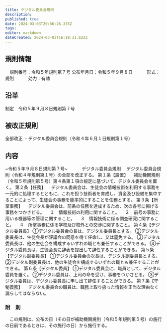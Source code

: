 ```yaml
---
title: デジタル委員会規則
description: 
published: true
date: 2024-03-03T20:56:26.335Z
tags: 
editor: markdown
dateCreated: 2024-03-03T16:18:31.622Z
---
```


## 規則情報
&emsp;規則番号：令和５年規則第７号
公布年月日：令和５年９月８日
　　　形式：規則
　　　効力：有効
## 沿革
制定　令和５年９月８日規則第７号
## 被改正規則
全部改正
・デジタル委員会規則（令和４年６月１日規則第１号）
## 内容
~令和５年９月８日規則第７号~
　　　デジタル委員会規則
　デジタル委員会規則（令和４年規則第１号）の全部を改正する。
第１条【設置】
　補助機関規則（令和５年規則第５号）第４条第１項の規定に基づいて、デジタル委員会を置く。
第２条【任務】
　デジタル委員会は、生徒会の情報技術を利用する事務を一元的に処理するとともに、これを担う技術者を育成し、資金及び設備を集中することによって、生徒会の事務を能率的にすることを任務とする。
第３条【所掌事務】
　デジタル委員会は、前条の任務を達成するため、次の各号に掲げる事務をつかさどる。
　１　情報技術の利用に関すること。
　２　前号の事務に用いる機器等の管理に関すること。
　３　情報技術に係る調査研究に関すること。
　４　所掌事務に係る学校及び校外との交渉に関すること。
第４条【デジタル委員長】
①デジタル委員会の長は、デジタル委員長とする。
②デジタル委員長は、生徒会長が評議会の同意を得て任命し、又は罷免する。
③デジタル委員長は、他の生徒会を構成するいずれの職とも兼任することができる。
④デジタル委員長は、生徒会長に辞表を提出して辞任することができる。
第５条【デジタル副委員長】
①デジタル委員会の次長は、デジタル副委員長とする。
②デジタル副委員長は、他の生徒会を構成するいずれの職とも兼任することができる。
第６条【デジタル委員】
①デジタル委員会に、職員として、デジタル委員を置く。
②デジタル委員は、上司の命を受け、事務をつかさどる。
③デジタル委員は、デジタル委員長に申し出て辞任することができる。
第７条【守秘義務】
　デジタル委員会の職員は、職務上取り扱った情報を正当な理由なく漏らしてはならない。
### 附　則
&emsp;この規則は、公布の日（その日が補助機関規則（令和５年規則第５号）の施行の日前であるときは、その施行の日）から施行する。